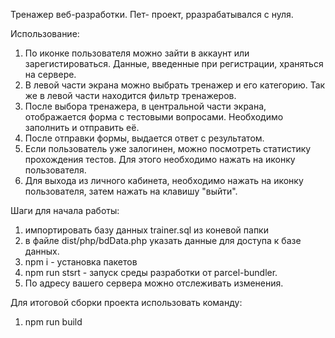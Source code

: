 Тренажер веб-разработки. Пет- проект, рразрабатывался с нуля.

Использование:
1. По иконке пользователя можно зайти в аккаунт или зарегистироваться. Данные, введенные при регистрации, храняться на сервере.
2. В левой части экрана можно выбрать тренажер и его категорию. Так же в левой части находится фильтр тренажеров.
3. После выбора тренажера, в центральной части экрана, отображается форма с тестовыми вопросами. Необходимо заполнить и отправить её. 
4. После отправки формы, выдается ответ с результатом.
5. Если пользователь уже залогинен, можно посмотреть статистику прохождения тестов. Для этого необходимо нажать на иконку пользователя.
6. Для выхода из личного кабинета, необходимо нажать на иконку пользователя, затем нажать на клавишу "выйти". 

Шаги для начала работы:

1. импортировать базу данных trainer.sql из коневой папки
2. в файле dist/php/bdData.php указать данные для доступа к базе данных.
3. npm i - установка пакетов
4. npm run stsrt - запуск среды разработки от parcel-bundler.
5. По адресу вашего сервера можно отслеживать изменения.

Для итоговой сборки проекта использовать команду:

1. npm run build
